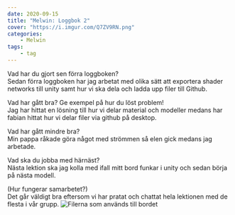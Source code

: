 ```yaml
---
date: 2020-09-15
title: "Melwin: Loggbok 2"
cover: "https://i.imgur.com/Q7ZV9RN.png"
categories: 
    - Melwin
tags:
    - tag
---
```


Vad har du gjort sen förra loggboken?  
Sedan förra loggboken har jag arbetat med olika sätt att exportera shader networks till unity samt hur vi ska dela och ladda upp filer till Github.

Vad har gått bra? Ge exempel på hur du löst problem!  
Jag har hittat en lösning till hur vi delar material och modeller medans har fabian hittat hur vi delar filer via github på desktop.

Vad har gått mindre bra?   
Min pappa råkade göra något med strömmen så elen gick medans jag arbetade.

Vad ska du jobba med härnäst?  
Nästa lektion ska jag kolla med ifall mitt bord funkar i unity och sedan börja på nästa modell.

(Hur fungerar samarbetet?)  
Det går väldigt bra eftersom vi har pratat och chattat hela lektionen med de flesta i vår grupp.
![Filerna som används till bordet](https://cdn.discordapp.com/attachments/482137548681117717/755391863036575814/unknown.png)
